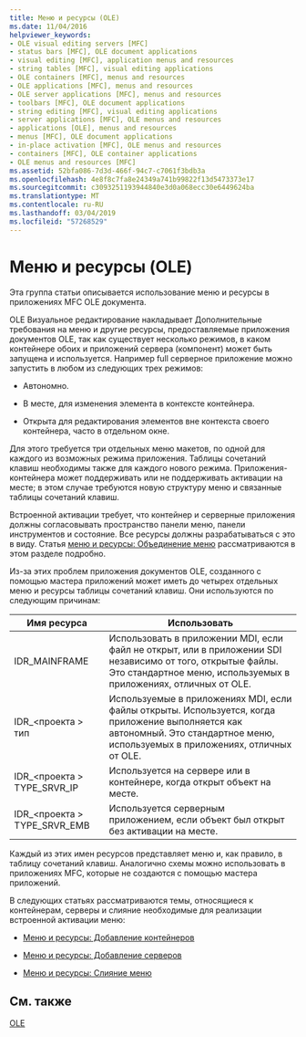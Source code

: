```yaml
---
title: Меню и ресурсы (OLE)
ms.date: 11/04/2016
helpviewer_keywords:
- OLE visual editing servers [MFC]
- status bars [MFC], OLE document applications
- visual editing [MFC], application menus and resources
- string tables [MFC], visual editing applications
- OLE containers [MFC], menus and resources
- OLE applications [MFC], menus and resources
- OLE server applications [MFC], menus and resources
- toolbars [MFC], OLE document applications
- string editing [MFC], visual editing applications
- server applications [MFC], OLE menus and resources
- applications [OLE], menus and resources
- menus [MFC], OLE document applications
- in-place activation [MFC], OLE menus and resources
- containers [MFC], OLE container applications
- OLE menus and resources [MFC]
ms.assetid: 52bfa086-7d3d-466f-94c7-c7061f3bdb3a
ms.openlocfilehash: 4e8f8c7fa8e24349a741b99822f13d5473373e17
ms.sourcegitcommit: c3093251193944840e3d0a068ecc30e6449624ba
ms.translationtype: MT
ms.contentlocale: ru-RU
ms.lasthandoff: 03/04/2019
ms.locfileid: "57268529"
---
```

# <a name="menus-and-resources-ole"></a>Меню и ресурсы (OLE)

Эта группа статьи описывается использование меню и ресурсы в приложениях MFC OLE документа.

OLE Визуальное редактирование накладывает Дополнительные требования на меню и другие ресурсы, предоставляемые приложения документов OLE, так как существует несколько режимов, в каком контейнере обоих и приложений сервера (компонент) может быть запущена и используется. Например full серверное приложение можно запустить в любом из следующих трех режимов:

- Автономно.

- В месте, для изменения элемента в контексте контейнера.

- Открыта для редактирования элементов вне контекста своего контейнера, часто в отдельном окне.

Для этого требуется три отдельных меню макетов, по одной для каждого из возможных режима приложения. Таблицы сочетаний клавиш необходимы также для каждого нового режима. Приложения-контейнера может поддерживать или не поддерживать активации на месте; в этом случае требуются новую структуру меню и связанные таблицы сочетаний клавиш.

Встроенной активации требует, что контейнер и серверные приложения должны согласовывать пространство панели меню, панели инструментов и состояние. Все ресурсы должны разрабатываться с это в виду. Статья [меню и ресурсы: Объединение меню](../mfc/menus-and-resources-menu-merging.md) рассматриваются в этом разделе подробно.

Из-за этих проблем приложения документов OLE, созданного с помощью мастера приложений может иметь до четырех отдельных меню и ресурсы таблицы сочетаний клавиш. Они используются по следующим причинам:

|Имя ресурса|Использовать|
|-------------------|---------|
|IDR_MAINFRAME|Использовать в приложении MDI, если файл не открыт, или в приложении SDI независимо от того, открытые файлы. Это стандартное меню, используемых в приложениях, отличных от OLE.|
|IDR_\<проекта > тип|Используемые в приложениях MDI, если файлы открыты. Используется, когда приложение выполняется как автономный. Это стандартное меню, используемых в приложениях, отличных от OLE.|
|IDR_\<проекта > TYPE_SRVR_IP|Используется на сервере или в контейнере, когда открыт объект на месте.|
|IDR_\<проекта > TYPE_SRVR_EMB|Используется серверным приложением, если объект был открыт без активации на месте.|

Каждый из этих имен ресурсов представляет меню и, как правило, в таблицу сочетаний клавиш. Аналогично схемы можно использовать в приложениях MFC, которые не создаются с помощью мастера приложений.

В следующих статьях рассматриваются темы, относящиеся к контейнерам, серверы и слияние необходимые для реализации встроенной активации меню:

- [Меню и ресурсы: Добавление контейнеров](../mfc/menus-and-resources-container-additions.md)

- [Меню и ресурсы: Добавление серверов](../mfc/menus-and-resources-server-additions.md)

- [Меню и ресурсы: Слияние меню](../mfc/menus-and-resources-menu-merging.md)

## <a name="see-also"></a>См. также

[OLE](../mfc/ole-in-mfc.md)
